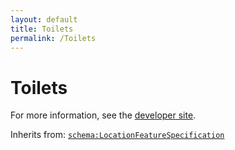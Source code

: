```yaml
---
layout: default
title: Toilets
permalink: /Toilets
---
```


# Toilets


For more information, see the [developer site](https://developer.openactive.io/data-model/types/toilets).

Inherits from: [`schema:LocationFeatureSpecification`](https://schema.org/LocationFeatureSpecification)
